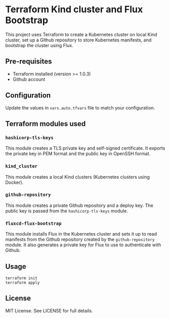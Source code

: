 # Terraform Kind cluster and Flux Bootstrap

This project uses Terraform to create a Kubernetes cluster on local Kind cluster, set up a Github repository to store Kubernetes manifests, and bootstrap the cluster using Flux.

## Pre-requisites

- Terraform installed (version >= 1.0.3)
- Github account

## Configuration

Update the values in `vars.auto.tfvars` file to match your configuration.

## Terraform modules used

### `hashicorp-tls-keys`

This module creates a TLS private key and self-signed certificate. It exports the private key in PEM format and the public key in OpenSSH format.

### `kind_cluster`

This module creates a local Kind clusters (Kubernetes clusters using Docker).

### `github-repository`

This module creates a private Github repository and a deploy key. The public key is passed from the `hashicorp-tls-keys` module.

### `fluxcd-flux-bootstrap`

This module installs Flux in the Kubernetes cluster and sets it up to read manifests from the Github repository created by the `github-repository` module. It also generates a private key for Flux to use to authenticate with Github.

## Usage

```shell
terraform init
terraform apply
```
## License
MIT License. See LICENSE for full details.
